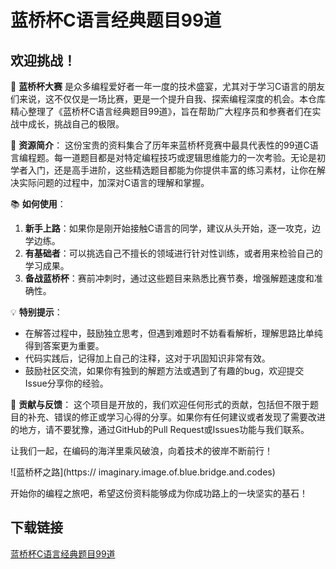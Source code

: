 # 蓝桥杯C语言经典题目99道

## 欢迎挑战！

🚀 **蓝桥杯大赛** 是众多编程爱好者一年一度的技术盛宴，尤其对于学习C语言的朋友们来说，这不仅仅是一场比赛，更是一个提升自我、探索编程深度的机会。本仓库精心整理了《蓝桥杯C语言经典题目99道》，旨在帮助广大程序员和参赛者们在实战中成长，挑战自己的极限。

🌟 **资源简介**：
这份宝贵的资料集合了历年来蓝桥杯竞赛中最具代表性的99道C语言编程题。每一道题目都是对特定编程技巧或逻辑思维能力的一次考验。无论是初学者入门，还是高手进阶，这些精选题目都能为你提供丰富的练习素材，让你在解决实际问题的过程中，加深对C语言的理解和掌握。

📚 **如何使用**：
1. **新手上路**：如果你是刚开始接触C语言的同学，建议从头开始，逐一攻克，边学边练。
2. **有基础者**：可以挑选自己不擅长的领域进行针对性训练，或者用来检验自己的学习成果。
3. **备战蓝桥杯**：赛前冲刺时，通过这些题目来熟悉比赛节奏，增强解题速度和准确性。

💡 **特别提示**：
- 在解答过程中，鼓励独立思考，但遇到难题时不妨看看解析，理解思路比单纯得到答案更为重要。
- 代码实践后，记得加上自己的注释，这对于巩固知识非常有效。
- 鼓励社区交流，如果你有独到的解题方法或遇到了有趣的bug，欢迎提交Issue分享你的经验。

🤝 **贡献与反馈**：
这个项目是开放的，我们欢迎任何形式的贡献，包括但不限于题目的补充、错误的修正或学习心得的分享。如果你有任何建议或者发现了需要改进的地方，请不要犹豫，通过GitHub的Pull Request或Issues功能与我们联系。

让我们一起，在编码的海洋里乘风破浪，向着技术的彼岸不断前行！

![蓝桥杯之路](https:// imaginary.image.of.blue.bridge.and.codes)

开始你的编程之旅吧，希望这份资料能够成为你成功路上的一块坚实的基石！

## 下载链接

[蓝桥杯C语言经典题目99道](https://pan.quark.cn/s/7b034e15c18d)